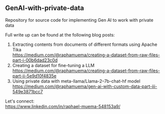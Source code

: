 ## GenAI-with-private-data
Repository for source code for implementing Gen AI to work with private data

Full write up can be found at the following blog posts:

1. Extracting contents from documents of different formats using Apache Tika \
https://medium.com/@raphamuema/creating-a-dataset-from-raw-files-part-i-00b6dad23c0d
2. Creating a dataset for fine-tuning a LLM \
https://medium.com/@raphamuema/creating-a-dataset-from-raw-files-part-ii-5e9d10f4835e
3. Using private data with meta-llama/Llama-2–7b-chat-hf model \
https://medium.com/@raphamuema/gen-ai-with-custom-data-part-iii-549e3871bcc7



Let's connect: \
https://www.linkedin.com/in/raphael-muema-548153a9/
